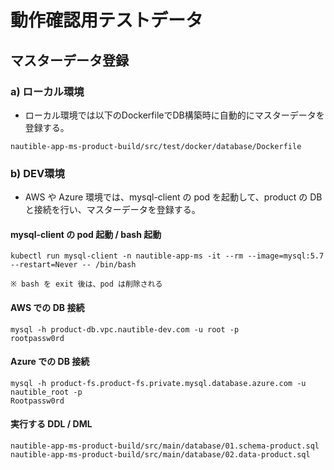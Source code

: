 # 動作確認用テストデータ
## マスターデータ登録
### a) ローカル環境
- ローカル環境では以下のDockerfileでDB構築時に自動的にマスターデータを登録する。
```
nautible-app-ms-product-build/src/test/docker/database/Dockerfile
```

### b) DEV環境
- AWS や Azure 環境では、mysql-client の pod を起動して、product の DB と接続を行い、マスターデータを登録する。

#### mysql-client の pod 起動 / bash 起動
```
kubectl run mysql-client -n nautible-app-ms -it --rm --image=mysql:5.7 --restart=Never -- /bin/bash

※ bash を exit 後は、pod は削除される
```

#### AWS での DB 接続
```
mysql -h product-db.vpc.nautible-dev.com -u root -p
rootpassw0rd
```

#### Azure での DB 接続
```
mysql -h product-fs.product-fs.private.mysql.database.azure.com -u nautible_root -p
Rootpassw0rd
```

#### 実行する DDL / DML
```
nautible-app-ms-product-build/src/main/database/01.schema-product.sql
nautible-app-ms-product-build/src/main/database/02.data-product.sql
```
